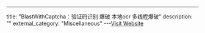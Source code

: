 ---
title: "BlastWithCaptcha：验证码识别 爆破 本地ocr 多线程爆破"
description: ""
external_category: "Miscellaneous"
---[Visit Website](https://github.com/AbelChe/BlastWithCaptcha)

